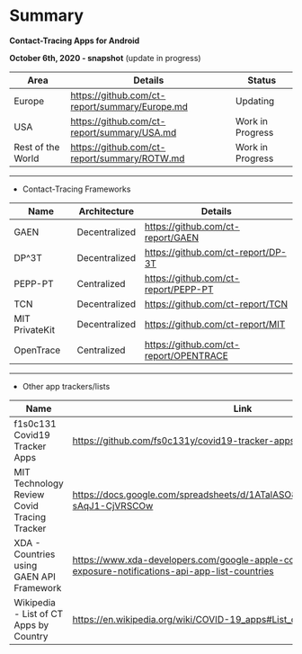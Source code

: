 # Summary

**Contact-Tracing Apps for Android**

**October 6th, 2020 - snapshot** (update in progress)


Area | Details | Status
-----|---------|-------
Europe | https://github.com/ct-report/summary/Europe.md | Updating
USA | https://github.com/ct-report/summary/USA.md | Work in Progress
Rest of the World | https://github.com/ct-report/summary/ROTW.md | Work in Progress

-------------------------------

- Contact-Tracing Frameworks

Name | Architecture | Details
-----|--------------|--------
GAEN | Decentralized | https://github.com/ct-report/GAEN
DP^3T | Decentralized | https://github.com/ct-report/DP-3T
PEPP-PT | Centralized | https://github.com/ct-report/PEPP-PT
TCN | Decentralized | https://github.com/ct-report/TCN
MIT PrivateKit | Decentralized | https://github.com/ct-report/MIT
OpenTrace | Centralized | https://github.com/ct-report/OPENTRACE

-------------------------------

- Other app trackers/lists

Name | Link | References
-----|------|-----------
f1s0c131 Covid19 Tracker Apps | https://github.com/fs0c131y/covid19-tracker-apps | [Elliot Anderson on Twitter](https://twitter.com/fs0c131y)
MIT Technology Review Covid Tracing Tracker | https://docs.google.com/spreadsheets/d/1ATalASO8KtZMx__zJREoOvFh0nmB-sAqJ1-CjVRSCOw | [MIT Technology Review on Twitter](https://twitter.com/techreview)
XDA - Countries using GAEN API Framework | https://www.xda-developers.com/google-apple-covid-19-contact-tracing-exposure-notifications-api-app-list-countries | [XDA Developers on Twitter](https://twitter.com/xdadevelopers)
Wikipedia - List of CT Apps by Country | https://en.wikipedia.org/wiki/COVID-19_apps#List_of_apps_by_country | .

